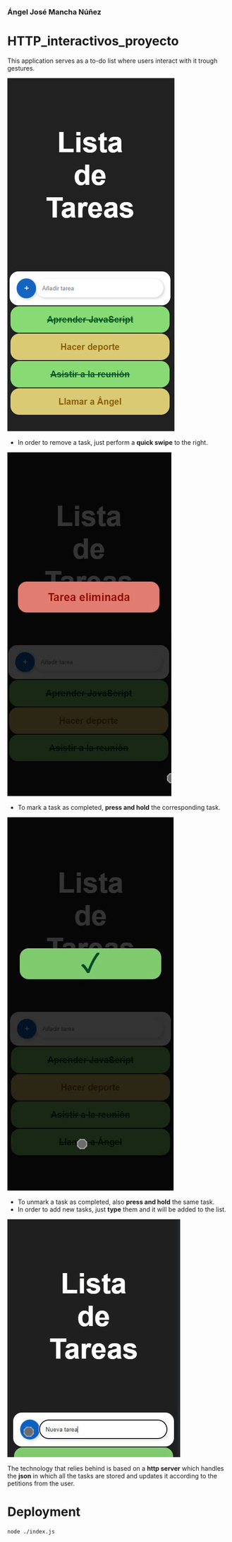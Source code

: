 ### Ángel José Mancha Núñez
# HTTP_interactivos_proyecto

This application serves as a to-do list where users interact with it trough gestures.

![visualizador](media/lista.png) 

- In order to remove a task, just perform a **quick swipe** to the right.

![visualizador](media/remove.png) 

- To mark a task as completed, **press and hold** the corresponding task.

![visualizador](media/done.png) 

- To unmark a task as completed, also **press and hold** the same task. 
- In order to add new tasks, just **type** them and it will be added to the list.

![visualizador](media/add.png) 

The technology that relies behind is based on a **http server** which handles the **json** in which all the tasks are stored and updates it according to the petitions from the user.

# Deployment
```bash
node ./index.js
  ```
